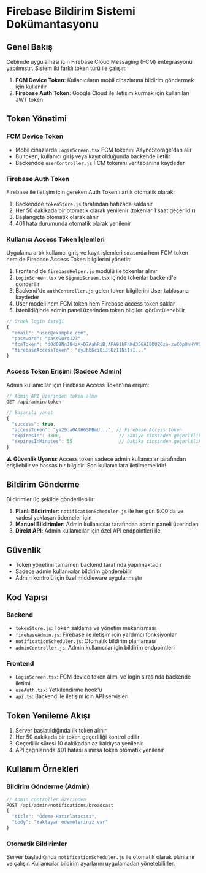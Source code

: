 # Firebase Bildirim Sistemi Dokümantasyonu

## Genel Bakış

Cebimde uygulaması için Firebase Cloud Messaging (FCM) entegrasyonu yapılmıştır. Sistem iki farklı token türü ile çalışır:

1. **FCM Device Token**: Kullanıcıların mobil cihazlarına bildirim göndermek için kullanılır
2. **Firebase Auth Token**: Google Cloud ile iletişim kurmak için kullanılan JWT token

## Token Yönetimi

### FCM Device Token

- Mobil cihazlarda `LoginScreen.tsx` FCM tokenını AsyncStorage'dan alır
- Bu token, kullanıcı giriş veya kayıt olduğunda backende iletilir
- Backendde `userController.js` FCM tokenını veritabanına kaydeder

### Firebase Auth Token

Firebase ile iletişim için gereken Auth Token'ı artık otomatik olarak:

1. Backendde `tokenStore.js` tarafından hafızada saklanır
2. Her 50 dakikada bir otomatik olarak yenilenir (tokenlar 1 saat geçerlidir)
3. Başlangıçta otomatik olarak alınır
4. 401 hata durumunda otomatik olarak yenilenir

### Kullanıcı Access Token İşlemleri

Uygulama artık kullanıcı giriş ve kayıt işlemleri sırasında hem FCM token hem de Firebase Access Token bilgilerini yönetir:

1. Frontend'de `firebaseHelper.js` modülü ile tokenlar alınır
2. `LoginScreen.tsx` ve `SignupScreen.tsx` içinde tokenlar backend'e gönderilir
3. Backend'de `authController.js` gelen token bilgilerini User tablosuna kaydeder
4. User modeli hem FCM token hem Firebase access token saklar
5. İstenildiğinde admin panel üzerinden token bilgileri görüntülenebilir

```javascript
// Örnek login isteği
{
  "email": "user@example.com",
  "password": "password123",
  "fcmToken": "d0d09NnJ84zXyD7AahRiB.APA91bFhKd35GAI0DUZGzo-zwCOpOnHYVD9tz3e4DSBj24I5gUIZhIrL60KOBKCTp0OeWiLzJHQJ0atyqNHoj2IdP-Y3D98uaa9BoG_Z8RZV5rIErIdAC8",
  "firebaseAccessToken": "eyJhbGciOiJSUzI1NiIsI..."
}
```

### Access Token Erişimi (Sadece Admin)

Admin kullanıcılar için Firebase Access Token'ına erişim:

```javascript
// Admin API üzerinden token alma
GET /api/admin/token

// Başarılı yanıt
{
  "success": true,
  "accessToken": "ya29.a0AfH6SMBmU...", // Firebase Access Token
  "expiresIn": 3300,                     // Saniye cinsinden geçerlilik süresi
  "expiresInMinutes": 55                 // Dakika cinsinden geçerlilik süresi
}
```

⚠️ **Güvenlik Uyarısı**: Access token sadece admin kullanıcılar tarafından erişilebilir ve hassas bir bilgidir. Son kullanıcılara iletilmemelidir!

## Bildirim Gönderme

Bildirimler üç şekilde gönderilebilir:

1. **Planlı Bildirimler**: `notificationScheduler.js` ile her gün 9:00'da ve vadesi yaklaşan ödemeler için
2. **Manuel Bildirimler**: Admin kullanıcılar tarafından admin paneli üzerinden
3. **Direkt API**: Admin kullanıcılar için özel API endpointleri ile

## Güvenlik

- Token yönetimi tamamen backend tarafında yapılmaktadır
- Sadece admin kullanıcılar bildirim gönderebilir
- Admin kontrolü için özel middleware uygulanmıştır

## Kod Yapısı

### Backend

- `tokenStore.js`: Token saklama ve yönetim mekanizması
- `firebaseAdmin.js`: Firebase ile iletişim için yardımcı fonksiyonlar
- `notificationScheduler.js`: Otomatik bildirim planlaması
- `adminController.js`: Admin kullanıcılar için bildirim endpointleri

### Frontend

- `LoginScreen.tsx`: FCM device token alımı ve login sırasında backende iletimi
- `useAuth.tsx`: Yetkilendirme hook'u
- `api.ts`: Backend ile iletişim için API servisleri

## Token Yenileme Akışı

1. Server başlatıldığında ilk token alınır
2. Her 50 dakikada bir token geçerliliği kontrol edilir
3. Geçerlilik süresi 10 dakikadan az kaldıysa yenilenir
4. API çağrılarında 401 hatası alınırsa token otomatik yenilenir

## Kullanım Örnekleri

### Bildirim Gönderme (Admin)

```javascript
// Admin controller üzerinden
POST /api/admin/notifications/broadcast
{
  "title": "Ödeme Hatırlatıcısı",
  "body": "Yaklaşan ödemeleriniz var"
}
```

### Otomatik Bildirimler

Server başladığında `notificationScheduler.js` ile otomatik olarak planlanır ve çalışır. Kullanıcılar bildirim ayarlarını uygulamadan yönetebilirler. 